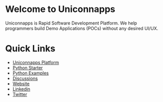 # Welcome to Uniconnapps
Uniconnapps is Rapid Software Development Platform. We help programmers build Demo Applications (POCs) without any desired UI/UX.

# Quick Links
- [Uniconnapps Platform](https://platform.uniconnapps.com/)
- [Python Starter](https://github.com/uniconnapps/uca-starter-python)
- [Python Examples](https://github.com/uniconnapps/uca-examples-python)
- [Discussions](https://github.com/orgs/uniconnapps/discussions)
- [Website](https://uniconnapps.com)
- [Linkedin](https://www.linkedin.com/company/uniconnapps/)
- [Twitter](https://twitter.com/uniconnapps)


<!--

**Here are some ideas to get you started:**

🙋‍♀️ A short introduction - what is your organization all about?
🌈 Contribution guidelines - how can the community get involved?
👩‍💻 Useful resources - where can the community find your docs? Is there anything else the community should know?
🍿 Fun facts - what does your team eat for breakfast?
🧙 Remember, you can do mighty things with the power of [Markdown](https://docs.github.com/github/writing-on-github/getting-started-with-writing-and-formatting-on-github/basic-writing-and-formatting-syntax)
-->
